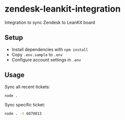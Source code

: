 # zendesk-leankit-integration

Integration to sync Zendesk to LeanKit board

## Setup

* Install dependencies with `npm install`
* Copy `.env.sample` to `.env`
* Configure account settings in `.env`

## Usage

Sync all recent tickets:

```sh
node .
```

Sync specific ticket:

```sh
node . -t 6070813
```

